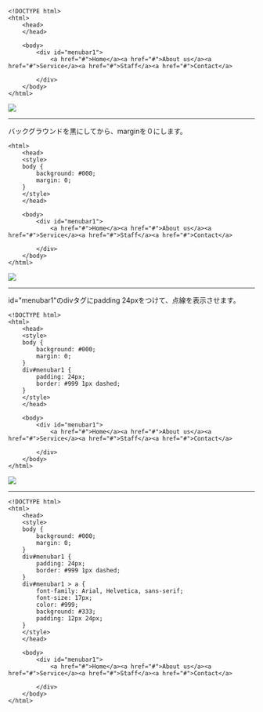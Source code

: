 ```
<!DOCTYPE html>
<html>
    <head>
    </head>

    <body>
        <div id="menubar1">
            <a href="#">Home</a><a href="#">About us</a><a href="#">Service</a><a href="#">Staff</a><a href="#">Contact</a>

        </div>
    </body>
</html>
```

![](/Users/wang/Desktop/%E3%82%B9%E3%82%AF%E3%83%AA%E3%83%BC%E3%83%B3%E3%82%B7%E3%83%A7%E3%83%83%E3%83%88%202015-01-02%2018.14.49.png)

----
バックグラウンドを黒にしてから、marginを０にします。

```
<html>
    <head>
    <style>
    body {
    	background: #000;
    	margin: 0;
    }
    </style>
    </head>

    <body>
        <div id="menubar1">
            <a href="#">Home</a><a href="#">About us</a><a href="#">Service</a><a href="#">Staff</a><a href="#">Contact</a>

        </div>
    </body>
</html>
```

![](/Users/wang/Desktop/%E3%82%B9%E3%82%AF%E3%83%AA%E3%83%BC%E3%83%B3%E3%82%B7%E3%83%A7%E3%83%83%E3%83%88%202015-01-02%2018.19.22.png)

---

id="menubar1"のdivタグにpadding 24pxをつけて、点線を表示させます。

```
<!DOCTYPE html>
<html>
    <head>
    <style>
    body {
    	background: #000;
    	margin: 0;
    }
    div#menubar1 {
    	padding: 24px;
    	border: #999 1px dashed;
    }
    </style>
    </head>

    <body>
        <div id="menubar1">
            <a href="#">Home</a><a href="#">About us</a><a href="#">Service</a><a href="#">Staff</a><a href="#">Contact</a>

        </div>
    </body>
</html>

```

![](/Users/wang/Desktop/%E3%82%B9%E3%82%AF%E3%83%AA%E3%83%BC%E3%83%B3%E3%82%B7%E3%83%A7%E3%83%83%E3%83%88%202015-01-02%2018.25.23.png)

---



```
<!DOCTYPE html>
<html>
    <head>
    <style>
    body {
    	background: #000;
    	margin: 0;
    }
    div#menubar1 {
    	padding: 24px;
    	border: #999 1px dashed;
    }
    div#menubar1 > a {
    	font-family: Arial, Helvetica, sans-serif;
    	font-size: 17px;
    	color: #999;
    	background: #333;
    	padding: 12px 24px;
    }
    </style>
    </head>

    <body>
        <div id="menubar1">
            <a href="#">Home</a><a href="#">About us</a><a href="#">Service</a><a href="#">Staff</a><a href="#">Contact</a>

        </div>
    </body>
</html>

```